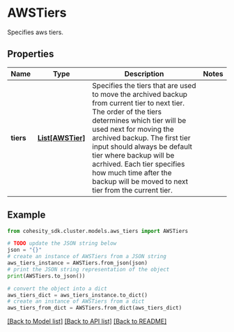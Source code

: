 # AWSTiers

Specifies aws tiers.

## Properties

Name | Type | Description | Notes
------------ | ------------- | ------------- | -------------
**tiers** | [**List[AWSTier]**](AWSTier.md) | Specifies the tiers that are used to move the archived backup from current tier to next tier. The order of the tiers determines which tier will be used next for moving the archived backup. The first tier input should always be default tier where backup will be acrhived. Each tier specifies how much time after the backup will be moved to next tier from the current tier. | 

## Example

```python
from cohesity_sdk.cluster.models.aws_tiers import AWSTiers

# TODO update the JSON string below
json = "{}"
# create an instance of AWSTiers from a JSON string
aws_tiers_instance = AWSTiers.from_json(json)
# print the JSON string representation of the object
print(AWSTiers.to_json())

# convert the object into a dict
aws_tiers_dict = aws_tiers_instance.to_dict()
# create an instance of AWSTiers from a dict
aws_tiers_from_dict = AWSTiers.from_dict(aws_tiers_dict)
```
[[Back to Model list]](../README.md#documentation-for-models) [[Back to API list]](../README.md#documentation-for-api-endpoints) [[Back to README]](../README.md)


